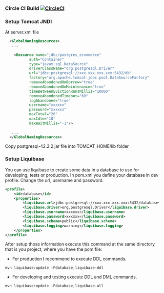### Circle CI Build [![CircleCI](https://circleci.com/gh/gbvbahia01/Ecommerce/tree/master.svg?style=svg)](https://circleci.com/gh/gbvbahia01/Ecommerce/tree/master)

### Setup Tomcat JNDI
At server.xml file

```xml
  <GlobalNamingResources>
   ...
   
    <Resource name="jdbc/postgres_ecommerce"
           auth="Container"
           type="javax.sql.DataSource"
           driverClassName="org.postgresql.Driver"
           url="jdbc:postgresql://xxx.xxx.xxx.xxx:5432/db"
           factory="org.apache.tomcat.jdbc.pool.DataSourceFactory"
           removeAbandonedOnBorrow="true"
           removeAbandonedOnMaintenance="true"
           timeBetweenEvictionRunsMillis="10000"
           removeAbandonedTimeout="60"
           logAbandoned="true"
           username="xxxxxx"
           password="xxxxxx"
           maxTotal="20"
           maxIdle="10"
           maxWaitMillis="-1"/>
           
   ...
  </GlobalNamingResources>
```
Copy postgresql-42.2.2.jar file into TOMCAT_HOME/lib folder

### Setup Liquibase

You can use liquibase to create some data in a database to use for developing, tests or production.
In pom.xml you define your database in dev profile.
Change the url, username and password.

```xml
<profile>
    <id>database</id>
    <properties>
        <liquibase.url>jdbc:postgresql://xxx.xxx.xxx.xxx:5432/database</liquibase.url>
        <liquibase.driver>org.postgresql.Driver</liquibase.driver>
        <liquibase.username>xxxxxx</liquibase.username>
        <liquibase.password>xxxxxx</liquibase.password>
        <liquibase.schema>public</liquibase.schema>
        <liquibase.logging>warning</liquibase.logging>
    </properties>
</profile>
```        
After setup those information execute this command at the same directory that is you project, where you have the pom.file:

* For production I recommend to execute DDL commands.
 ```
 mvn liquibase:update -Pdatabase,liquibase-ddl
 ```
 * For developing and testing execute DDL and DML commands.
 ```
 mvn liquibase:update -Pdatabase,liquibase-all
 ```
 
